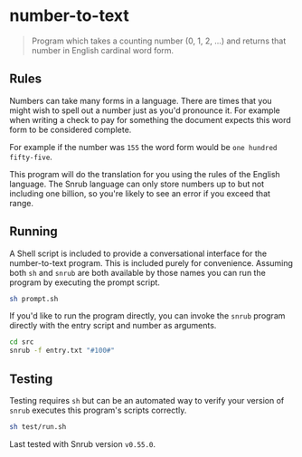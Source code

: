 # number-to-text
> Program which takes a counting number (0, 1, 2, ...) and returns that number
in English cardinal word form.

## Rules
Numbers can take many forms in a language. There are times that you might wish
to spell out a number just as you'd pronounce it. For example when writing a
check to pay for something the document expects this word form to be considered
complete.

For example if the number was `155` the word form would be
`one hundred fifty-five`.

This program will do the translation for you using the rules of the English
language. The Snrub language can only store numbers up to but not including one
billion, so you're likely to see an error if you exceed that range.

## Running
A Shell script is included to provide a conversational interface for the
number-to-text program. This is included purely for convenience. Assuming both
`sh` and `snrub` are both available by those names you can run the program by
executing the prompt script.
```sh
sh prompt.sh
```

If you'd like to run the program directly, you can invoke the `snrub` program
directly with the entry script and number as arguments.
```sh
cd src
snrub -f entry.txt "#100#"
```

## Testing
Testing requires `sh` but can be an automated way to verify your version of
`snrub` executes this program's scripts correctly.
```sh
sh test/run.sh
```

Last tested with Snrub version `v0.55.0`.
